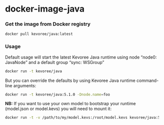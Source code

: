 docker-image-java
=================

### Get the image from Docker registry

```sh
docker pull kevoree/java:latest
```

### Usage

Default usage will start the latest Kevoree Java runtime using node “node0: JavaNode” and a default group “sync: WSGroup”
```sh
docker run -t kevoree/java
```

But you can override the defaults by using Kevoree Java runtime command-line arguments:  
```sh
docker run -t kevoree/java:5.1.0 -Dnode.name=foo
```

**NB:** If you want to use your own model to bootstrap your runtime (model.json or model.kevs) you will need to mount it:  
```sh
docker run -t -v /path/to/my/model.kevs:/root/model.kevs kevoree/java:5.1.0 -Dnode.name=myNode -Dnode.bootstrap=/root/model.kevs
```
